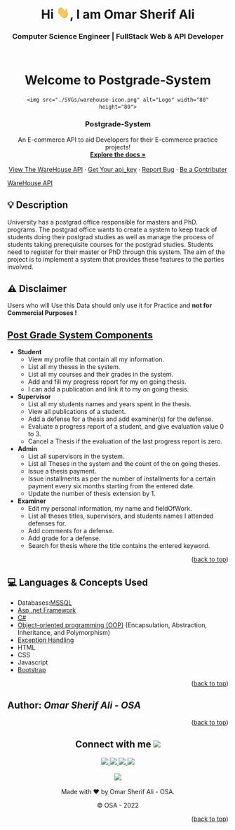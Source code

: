 <div id="top"></div>

<h1 align="center">Hi <img src="https://raw.githubusercontent.com/ABSphreak/ABSphreak/master/gifs/Hi.gif" width="30px">, I am Omar Sherif Ali </h1>
<h3 align="center">Computer Science Engineer | FullStack Web & API Developer </h3>

<br>



<h1 align="center">Welcome to Postgrade-System</h1>


<div align="center">

    <img src="./SVGs/warehouse-icon.png" alt="Logo" width="80" height="80">

  <h3 align="center">Postgrade-System</h3>

  <p align="center">
    An E-commerce API to aid Developers for their E-commerce practice projects!
    <br />
    <a href="https://documenter.getpostman.com/view/17286684/UUy65PqF"><strong>Explore the docs »</strong></a>
    <br />
    <br />
    <a href="https://osa-warehouse-api.herokuapp.com/">View The WareHouse API</a>
    ·
	     <a href="https://osa-warehouse-api.herokuapp.com/register">Get Your api_key</a>
    ·
    <a href="mailto:osa.helpme@gmail.com?subject=UnExpected%20Error%20Occured&body=Sorry%20for%20the%20inconvenience%2C%20Please%20describe%20Your%20situation%20and%20emphasis%20the%20Endpoint%20!%0A">Report Bug</a>
   	      ·
    <a href="mailto:osa.helpme@gmail.com?subject=I%20want%20to%20be%20a%20Contributor%20to%20OSA-WareHouse-API&body=Dear%20Omar%20Sherif%2C%0A%0A%3D%3D%3E%20name%0A%3D%3D%3E%20email%0A%3D%3D%3E%20phone%20number%0A%3D%3D%3E%20github%20link%0A%0A%0A%0ANeeded%20Skills%3A%0A%0A1-Familiar%20with%20Python%0A2-Familiar%20with%20BeautifulSoup%0A3-Familiar%20with%20csv%0A4-Familiar%20with%20pandas%20%0A%0AI%20acquire%20all%20those%20needed%20Skills.%0A%0Aregards">Be a Contributer</a>
  </p>
</div>

<a href="https://osa-warehouse-api.herokuapp.com/register">WareHouse API</a>

## 💡 Description
University has a postgrad office responsible for masters and PhD. programs. The postgrad office wants to
create a system to keep track of students doing their postgrad studies as well as manage the process of
students taking prerequisite courses for the postgrad studies. Students need to register for their master
or PhD through this system.
The aim of the project is to implement a system that provides these features to the parties involved.

## ⚠️ Disclaimer  
Users who will Use this Data should only use it for Practice and <strong>not for Commercial Purposes !</strong>


<a href="https://osa-warehouse-api.herokuapp.com/"><h2>Post Grade System Components</h2></a>
<ul>
  <li><strong>Student</strong>
    <ul>
    <li>View my profile that contain all my information.</li>
        <li>List all my theses in the system.</li>
    <li>List all my courses and their grades in the system.</li>
    <li>Add and fill my progress report for my on going thesis.</li>
      <li>I can add a publication and link it to my on going thesis.</li>
    </ul>
  </li>
<li><strong>Supervisor</strong>
   <ul>
    <li>List all my students names and years spent in the thesis.</li>
        <li>View all publications of a student.</li>
    <li>Add a defense for a thesis and add examiner(s) for the defense.</li>
    <li>Evaluate a progress report of a student, and give evaluation value 0 to 3.</li>
      <li>Cancel a Thesis if the evaluation of the last progress report is zero.</li>
    </ul>
  </li>
<li><strong>Admin</strong>
 <ul>
    <li>List all supervisors in the system.</li>
        <li> List all Theses in the system and the count of the on going theses.</li>
    <li> Issue a thesis payment.</li>
    <li> Issue installments as per the number of installments for a certain payment every six months starting
from the entered date.</li>
      <li> Update the number of thesis extension by 1.</li>
    </ul>
  </li>
  <li><strong>Examiner</strong>
 <ul>
    <li> Edit my personal information, my name and fieldOfWork.</li>
        <li> List all theses titles, supervisors, and students names I attended defenses for.</li>
    <li>Add comments for a defense.</li>
    <li>Add grade for a defense.</li>
      <li>Search for thesis where the title contains the entered keyword.</li>
    </ul>
  </li>
 </ul>	
	
	
<p align="right">(<a href="#top">back to top</a>)</p>




## 💻️ Languages & Concepts Used

* Databases:[MSSQL](https://en.wikipedia.org/wiki/Microsoft_SQL_Server)
* [Asp .net Framework](https://en.wikipedia.org/wiki/ASP.NET#:~:text=ASP.NET%20is%20an%20open,web%20sites%2C%20applications%20and%20services.&text=NET%20Framework%20and%20is%20the,Server%20Pages%20(ASP)%20technology.)
* [C#]()
* [Object-oriented programming (OOP)](https://en.wikipedia.org/wiki/Object-oriented_programming#:~:text=Object%2Doriented%20programming%20(OOP),(often%20known%20as%20methods)) (Encapsulation, Abstraction, Inheritance, and Polymorphism)
* [Exception Handling](https://en.wikipedia.org/wiki/Exception_handling)
* HTML
* CSS
* Javascript
* [Bootstrap](https://getbootstrap.com/)


<p align="right">(<a href="#top">back to top</a>)</p>


## Author: <i>Omar Sherif Ali - OSA</i>
<p align="right">(<a href="#top">back to top</a>)</p>

<div align="center">
<h2> Connect with me <img src='https://raw.githubusercontent.com/ShahriarShafin/ShahriarShafin/main/Assets/handshake.gif' width="100px"> </h2>
<a href="https://github.com/omar-sherif9992">
	<img src="https://img.shields.io/badge/GitHub-100000?style=for-the-badge&logo=github&logoColor=white" />
</a>
<a href="https://www.linkedin.com/in/omar-sherif-2152021a3/">
	<img src="https://img.shields.io/badge/LinkedIn-0077B5?style=for-the-badge&logo=linkedin&logoColor=white">
</a>

<a href="mailto: omar.sherif9992@gmail.com">
	<img src="https://img.shields.io/badge/Gmail-D14836?style=for-the-badge&logo=gmail&logoColor=white">
</a>
<a href="https://www.youtube.com/channel/UCt0eXFStNA2oX5AqMjIBprw">
	<img src="https://img.shields.io/badge/YouTube-FF0000?style=for-the-badge&logo=youtube&logoColor=white">
</a>
</div>
<br>
<div align="center">
<a href="https://www.youtube.com/channel/UCt0eXFStNA2oX5AqMjIBprw">
	<img src="https://github-readme-streak-stats.herokuapp.com/?user=omar-sherif9992"></a>	



<p  align="center">Made with ❤️ by Omar Sherif Ali - OSA.</p>
<p  align="center">© OSA - 2022</p>
<p align="right">(<a href="#top">back to top</a>)</p>

